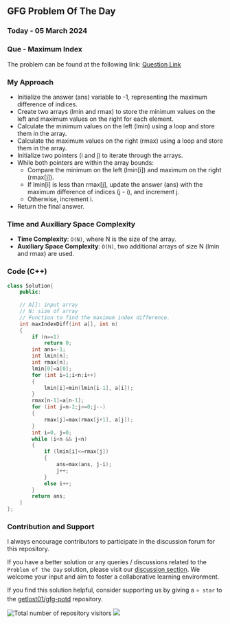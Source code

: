 ## GFG Problem Of The Day

### Today - 05 March 2024
### Que - Maximum Index
The problem can be found at the following link: [Question Link](https://www.geeksforgeeks.org/problems/maximum-index-1587115620/1)

### My Approach
- Initialize the answer (ans) variable to -1, representing the maximum difference of indices.
- Create two arrays (lmin and rmax) to store the minimum values on the left and maximum values on the right for each element.
- Calculate the minimum values on the left (lmin) using a loop and store them in the array.
- Calculate the maximum values on the right (rmax) using a loop and store them in the array.
- Initialize two pointers (i and j) to iterate through the arrays.
- While both pointers are within the array bounds:
  - Compare the minimum on the left (lmin[i]) and maximum on the right (rmax[j]).
  - If lmin[i] is less than rmax[j], update the answer (ans) with the maximum difference of indices (j - i), and increment j.
  - Otherwise, increment i.
- Return the final answer.

### Time and Auxiliary Space Complexity

- **Time Complexity**: `O(N)`, where N is the size of the array.
- **Auxiliary Space Complexity**: `O(N)`, two additional arrays of size N (lmin and rmax) are used.

### Code (C++)
```cpp
class Solution{
    public:
        
    // A[]: input array
    // N: size of array
    // Function to find the maximum index difference.
    int maxIndexDiff(int a[], int n) 
    { 
        if (n==1)
            return 0;
        int ans=-1;
        int lmin[n];
        int rmax[n];
        lmin[0]=a[0];
        for (int i=1;i<n;i++)
        {
            lmin[i]=min(lmin[i-1], a[i]);
        }
        rmax[n-1]=a[n-1];
        for (int j=n-2;j>=0;j--)
        {
            rmax[j]=max(rmax[j+1], a[j]);
        }
        int i=0, j=0;
        while (i<n && j<n)
        {
            if (lmin[i]<=rmax[j])
            {
                ans=max(ans, j-i);
                j++;
            }
            else i++;
        }
        return ans;
    }
};
```

### Contribution and Support

I always encourage contributors to participate in the discussion forum for this repository.

If you have a better solution or any queries / discussions related to the `Problem of the Day` solution, please visit our [discussion section](https://github.com/getlost01/gfg-potd/discussions). We welcome your input and aim to foster a collaborative learning environment.

If you find this solution helpful, consider supporting us by giving a `⭐ star` to the [getlost01/gfg-potd](https://github.com/getlost01/gfg-potd) repository.

![Total number of repository visitors](https://komarev.com/ghpvc/?username=gl01potdgfg&color=blue&&label=Visitors)
![](https://hit.yhype.me/github/profile?user_id=79409258)

